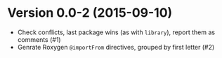 Version 0.0-2 (2015-09-10)
===

- Check conflicts, last package wins (as with `library`), report them as comments (#1)
- Genrate Roxygen `@importFrom` directives, grouped by first letter (#2)

